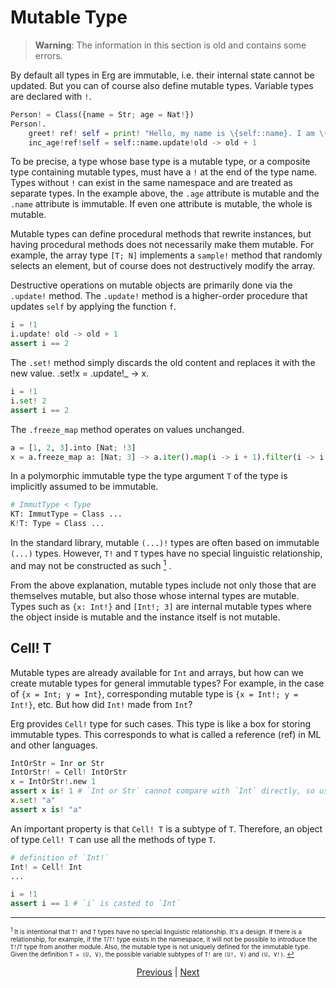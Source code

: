 # Mutable Type

> __Warning__: The information in this section is old and contains some errors.

By default all types in Erg are immutable, i.e. their internal state cannot be updated.
But you can of course also define mutable types. Variable types are declared with `!`.

```python
Person! = Class({name = Str; age = Nat!})
Person!.
    greet! ref! self = print! "Hello, my name is \{self::name}. I am \{self::age}."
    inc_age!ref!self = self::name.update!old -> old + 1
```

To be precise, a type whose base type is a mutable type, or a composite type containing mutable types, must have a `!` at the end of the type name. Types without `!` can exist in the same namespace and are treated as separate types.
In the example above, the `.age` attribute is mutable and the `.name` attribute is immutable. If even one attribute is mutable, the whole is mutable.

Mutable types can define procedural methods that rewrite instances, but having procedural methods does not necessarily make them mutable. For example, the array type `[T; N]` implements a `sample!` method that randomly selects an element, but of course does not destructively modify the array.

Destructive operations on mutable objects are primarily done via the `.update!` method. The `.update!` method is a higher-order procedure that updates `self` by applying the function `f`.

```python
i = !1
i.update! old -> old + 1
assert i == 2
```

The `.set!` method simply discards the old content and replaces it with the new value. .set!x = .update!_ -> x.

```python
i = !1
i.set! 2
assert i == 2
```

The `.freeze_map` method operates on values ​​unchanged.

```python
a = [1, 2, 3].into [Nat; !3]
x = a.freeze_map a: [Nat; 3] -> a.iter().map(i -> i + 1).filter(i -> i % 2 == 0).collect(List)
```

In a polymorphic immutable type the type argument `T` of the type is implicitly assumed to be immutable.

```python
# ImmutType < Type
KT: ImmutType = Class ...
K!T: Type = Class ...
```

In the standard library, mutable `(...)!` types are often based on immutable `(...)` types. However, `T!` and `T` types have no special linguistic relationship, and may not be constructed as such [<sup id="f1">1</sup>](#1) .

From the above explanation, mutable types include not only those that are themselves mutable, but also those whose internal types are mutable.
Types such as `{x: Int!}` and `[Int!; 3]` are internal mutable types where the object inside is mutable and the instance itself is not mutable.

## Cell! T

Mutable types are already available for `Int` and arrays, but how can we create mutable types for general immutable types? For example, in the case of `{x = Int; y = Int}`, corresponding mutable type is `{x = Int!; y = Int!}`, etc. But how did `Int!` made from `Int`?

Erg provides `Cell!` type for such cases.
This type is like a box for storing immutable types. This corresponds to what is called a reference (ref) in ML and other languages.

```python
IntOrStr = Inr or Str
IntOrStr! = Cell! IntOrStr
x = IntOrStr!.new 1
assert x is! 1 # `Int or Str` cannot compare with `Int` directly, so use `is!` (this compares object IDs) instead of `==`.
x.set! "a"
assert x is! "a"
```

An important property is that `Cell! T` is a subtype of `T`. Therefore, an object of type `Cell! T` can use all the methods of type `T`.

```python
# definition of `Int!`
Int! = Cell! Int
...

i = !1
assert i == 1 # `i` is casted to `Int`
```

---

<span id="1" style="font-size:x-small"><sup>1</sup> It is intentional that `T!` and `T` types have no special linguistic relationship. It's a design. If there is a relationship, for example, if the `T`/`T!` type exists in the namespace, it will not be possible to introduce the `T!`/`T` type from another module. Also, the mutable type is not uniquely defined for the immutable type. Given the definition `T = (U, V)`, the possible variable subtypes of `T!` are `(U!, V)` and `(U, V!)`. [↩](#f1)</span>

<p align='center'>
    <a href='./17_type_casting.md'>Previous</a> | <a href='./19_bound.md'>Next</a>
</p>
